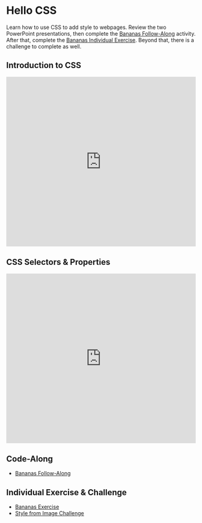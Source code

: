 # Hello CSS
Learn how to use CSS to add style to webpages. Review the two PowerPoint presentations, then complete the [Bananas Follow-Along](BananasFollowAlong.md) activity. After that, complete the [Bananas Individual Exercise](BananasIndividual.md). Beyond that, there is a challenge to complete as well.

## Introduction to CSS
<iframe src='https://view.officeapps.live.com/op/embed.aspx?src=https://hylandtechclub.com/web-101/Week06/IntroductionToCss.pptx' width='100%' height='450px' frameborder='0'></iframe>

## CSS Selectors & Properties
<iframe src='https://view.officeapps.live.com/op/embed.aspx?src=https://hylandtechclub.com/web-101/Week06/CssSelectorsAndProperties.pptx' width='100%' height='450px' frameborder='0'></iframe>

## Code-Along
- [Bananas Follow-Along](BananasFollowAlong.md)

## Individual Exercise & Challenge
- [Bananas Exercise](BananasIndividual.md)
- [Style from Image Challenge](StyleFromImageChallenge.md)